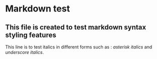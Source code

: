 # Markdown test

## This file is created to test markdown syntax styling features

This line is to test italics in different forms such as : *asterisk italics* and _underscore italics_.

